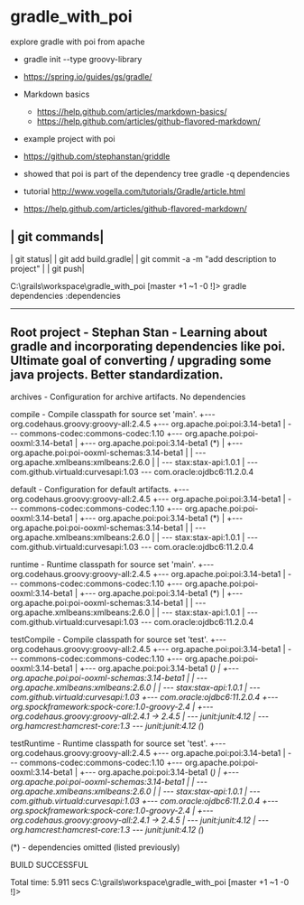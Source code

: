 # gradle_with_poi
explore gradle with poi from apache

* gradle init --type groovy-library

* https://spring.io/guides/gs/gradle/

* Markdown basics
	* https://help.github.com/articles/markdown-basics/
	* https://help.github.com/articles/github-flavored-markdown/
	
* example project with poi
* https://github.com/stephanstan/griddle

* showed that poi is part of the dependency tree
gradle -q dependencies

* tutorial
http://www.vogella.com/tutorials/Gradle/article.html


* https://help.github.com/articles/github-flavored-markdown/

| git commands| 
------------------
| git status| 
| git add build.gradle| 
| git commit -a -m "add description to project" | 
| git push| 

C:\grails\workspace\gradle_with_poi [master +1 ~1 -0 !]> gradle dependencies
:dependencies

------------------------------------------------------------
Root project - Stephan Stan - Learning about gradle and incorporating dependencies like poi.  Ultimate goal of converting / upgrading some java projects.  Better standardization.
------------------------------------------------------------

archives - Configuration for archive artifacts.
No dependencies

compile - Compile classpath for source set 'main'.
+--- org.codehaus.groovy:groovy-all:2.4.5
+--- org.apache.poi:poi:3.14-beta1
|    \--- commons-codec:commons-codec:1.10
+--- org.apache.poi:poi-ooxml:3.14-beta1
|    +--- org.apache.poi:poi:3.14-beta1 (*)
|    +--- org.apache.poi:poi-ooxml-schemas:3.14-beta1
|    |    \--- org.apache.xmlbeans:xmlbeans:2.6.0
|    |         \--- stax:stax-api:1.0.1
|    \--- com.github.virtuald:curvesapi:1.03
\--- com.oracle:ojdbc6:11.2.0.4

default - Configuration for default artifacts.
+--- org.codehaus.groovy:groovy-all:2.4.5
+--- org.apache.poi:poi:3.14-beta1
|    \--- commons-codec:commons-codec:1.10
+--- org.apache.poi:poi-ooxml:3.14-beta1
|    +--- org.apache.poi:poi:3.14-beta1 (*)
|    +--- org.apache.poi:poi-ooxml-schemas:3.14-beta1
|    |    \--- org.apache.xmlbeans:xmlbeans:2.6.0
|    |         \--- stax:stax-api:1.0.1
|    \--- com.github.virtuald:curvesapi:1.03
\--- com.oracle:ojdbc6:11.2.0.4

runtime - Runtime classpath for source set 'main'.
+--- org.codehaus.groovy:groovy-all:2.4.5
+--- org.apache.poi:poi:3.14-beta1
|    \--- commons-codec:commons-codec:1.10
+--- org.apache.poi:poi-ooxml:3.14-beta1
|    +--- org.apache.poi:poi:3.14-beta1 (*)
|    +--- org.apache.poi:poi-ooxml-schemas:3.14-beta1
|    |    \--- org.apache.xmlbeans:xmlbeans:2.6.0
|    |         \--- stax:stax-api:1.0.1
|    \--- com.github.virtuald:curvesapi:1.03
\--- com.oracle:ojdbc6:11.2.0.4

testCompile - Compile classpath for source set 'test'.
+--- org.codehaus.groovy:groovy-all:2.4.5
+--- org.apache.poi:poi:3.14-beta1
|    \--- commons-codec:commons-codec:1.10
+--- org.apache.poi:poi-ooxml:3.14-beta1
|    +--- org.apache.poi:poi:3.14-beta1 (*)
|    +--- org.apache.poi:poi-ooxml-schemas:3.14-beta1
|    |    \--- org.apache.xmlbeans:xmlbeans:2.6.0
|    |         \--- stax:stax-api:1.0.1
|    \--- com.github.virtuald:curvesapi:1.03
+--- com.oracle:ojdbc6:11.2.0.4
+--- org.spockframework:spock-core:1.0-groovy-2.4
|    +--- org.codehaus.groovy:groovy-all:2.4.1 -> 2.4.5
|    \--- junit:junit:4.12
|         \--- org.hamcrest:hamcrest-core:1.3
\--- junit:junit:4.12 (*)

testRuntime - Runtime classpath for source set 'test'.
+--- org.codehaus.groovy:groovy-all:2.4.5
+--- org.apache.poi:poi:3.14-beta1
|    \--- commons-codec:commons-codec:1.10
+--- org.apache.poi:poi-ooxml:3.14-beta1
|    +--- org.apache.poi:poi:3.14-beta1 (*)
|    +--- org.apache.poi:poi-ooxml-schemas:3.14-beta1
|    |    \--- org.apache.xmlbeans:xmlbeans:2.6.0
|    |         \--- stax:stax-api:1.0.1
|    \--- com.github.virtuald:curvesapi:1.03
+--- com.oracle:ojdbc6:11.2.0.4
+--- org.spockframework:spock-core:1.0-groovy-2.4
|    +--- org.codehaus.groovy:groovy-all:2.4.1 -> 2.4.5
|    \--- junit:junit:4.12
|         \--- org.hamcrest:hamcrest-core:1.3
\--- junit:junit:4.12 (*)

(*) - dependencies omitted (listed previously)

BUILD SUCCESSFUL

Total time: 5.911 secs
C:\grails\workspace\gradle_with_poi [master +1 ~1 -0 !]>


























































































































































































































































































































































































































 